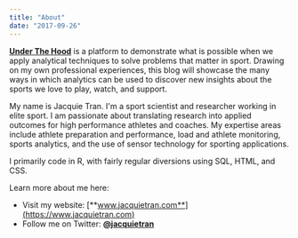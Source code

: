 ```yaml
---
title: "About"
date: "2017-09-26"
---
```


[**Under The Hood**](https://underthehood.jacquietran.com) is a platform to demonstrate what is possible when we apply analytical techniques to solve problems that matter in sport. Drawing on my own professional experiences, this blog will showcase the many ways in which analytics can be used to discover new insights about the sports we love to play, watch, and support.

My name is Jacquie Tran. I'm a sport scientist and researcher working in elite sport. I am passionate about translating research into applied outcomes for high performance athletes and coaches. My expertise areas include athlete preparation and performance, load and athlete monitoring, sports analytics, and the use of sensor technology for sporting applications.

I primarily code in R, with fairly regular diversions using SQL, HTML, and CSS.

Learn more about me here:

- Visit my website: [**www.jacquietran.com**](https://www.jacquietran.com)
- Follow me on Twitter: [**@jacquietran**](https://www.twitter.com/jacquietran)